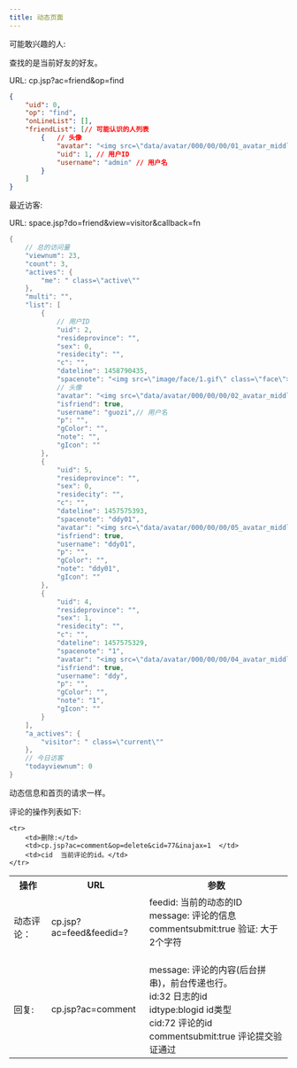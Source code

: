 ```yaml
---
title: 动态页面
---
```


可能敢兴趣的人:

查找的是当前好友的好友。

URL: cp.jsp?ac=friend&op=find
```json
{
    "uid": 0,
    "op": "find",
    "onLineList": [],
    "friendList": [// 可能认识的人列表
        {	// 头像
            "avatar": "<img src=\"data/avatar/000/00/00/01_avatar_middle.jpg\" onerror=\"this.onerror=null;this.src='data/avatar/noavatar_middle.gif'\">",
            "uid": 1, // 用户ID
            "username": "admin" // 用户名
        }
    ]
}
```
最近访客:

URL: space.jsp?do=friend&view=visitor&callback=fn
```java
{
	// 总的访问量
    "viewnum": 23,
    "count": 3,
    "actives": {
        "me": " class=\"active\""
    },
    "multi": "",
    "list": [
        {
	        // 用户ID
            "uid": 2,
            "resideprovince": "",
            "sex": 0,
            "residecity": "",
            "c": "",
            "dateline": 1458790435,
            "spacenote": "<img src=\"image/face/1.gif\" class=\"face\">",
            // 头像
            "avatar": "<img src=\"data/avatar/000/00/00/02_avatar_middle.jpg\" onerror=\"this.onerror=null;this.src='data/avatar/noavatar_middle.gif'\">",
            "isfriend": true,
            "username": "guozi",// 用户名
            "p": "",
            "gColor": "",
            "note": "",
            "gIcon": ""
        },
        {
            "uid": 5,
            "resideprovince": "",
            "sex": 0,
            "residecity": "",
            "c": "",
            "dateline": 1457575393,
            "spacenote": "ddy01",
            "avatar": "<img src=\"data/avatar/000/00/00/05_avatar_middle.jpg\" onerror=\"this.onerror=null;this.src='data/avatar/noavatar_middle.gif'\">",
            "isfriend": true,
            "username": "ddy01",
            "p": "",
            "gColor": "",
            "note": "ddy01",
            "gIcon": ""
        },
        {
            "uid": 4,
            "resideprovince": "",
            "sex": 1,
            "residecity": "",
            "c": "",
            "dateline": 1457575329,
            "spacenote": "1",
            "avatar": "<img src=\"data/avatar/000/00/00/04_avatar_middle.jpg\" onerror=\"this.onerror=null;this.src='data/avatar/noavatar_middle.gif'\">",
            "isfriend": true,
            "username": "ddy",
            "p": "",
            "gColor": "",
            "note": "1",
            "gIcon": ""
        }
    ],
    "a_actives": {
        "visitor": " class=\"current\""
    },
    // 今日访客
    "todayviewnum": 0
}
```
动态信息和首页的请求一样。

评论的操作列表如下:

<table>
	<tr>
		<th>操作</th>
		<th>URL</th>
		<th>参数</th>
	</tr>
	<tr>
		<td>动态评论：</td>
		<td>cp.jsp?ac=feed&feedid=? </td>
		<td> 
		feedid:              当前的动态的ID <br>
		message:             评论的信息     <br>
		commentsubmit:true   验证: 大于2个字符       <br>
		<br> 
		</td>
	</tr>
	<tr>
		<td>回复:</td>
		<td>cp.jsp?ac=comment</td>
		<td> 
		message: 评论的内容(后台拼串)，前台传递也行。    <br> 
		id:32             日志的id                  <br>
		idtype:blogid     id类型                    <br>
		cid:72            评论的id                  <br>
		commentsubmit:true   评论提交验证通过        <br>
		</td>
	</tr>
	
	<tr>
		<td>删除:</td>
		<td>cp.jsp?ac=comment&op=delete&cid=77&inajax=1  </td>
		<td>cid  当前评论的id。</td>
	</tr>

	
</table>


